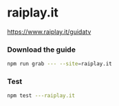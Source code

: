 # raiplay.it

https://www.raiplay.it/guidatv

### Download the guide

```sh
npm run grab --- --site=raiplay.it
```

### Test

```sh
npm test ---raiplay.it
```
